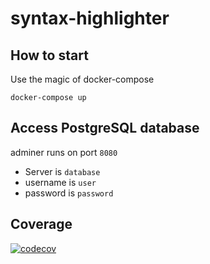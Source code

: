 # syntax-highlighter

## How to start

Use the magic of docker-compose

```
docker-compose up
```


## Access PostgreSQL database

adminer runs on port `8080`

- Server is `database`
- username is `user`
- password is `password`


## Coverage
[![codecov](https://codecov.io/gh/Chreggii/syntax-highlighter/branch/dev/graph/badge.svg)](https://codecov.io/gh/Chreggii/syntax-highlighter)
